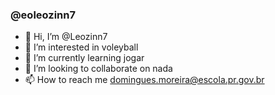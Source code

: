 ### @eoleozinn7     

- 👋 Hi, I’m @Leozinn7
- 👀 I’m interested in voleyball
- 🌱 I’m currently learning jogar
- 💞️ I’m looking to collaborate on nada
- 📫 How to reach me domingues.moreira@escola.pr.gov.br

<!---
Leozinn7/Leozinn7 is a ✨ special ✨ repository because its `README.md` (this file) appears on your GitHub profile.
You can click the Preview link to take a look at your changes.
--->
